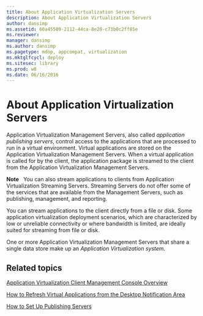 ```yaml
---
title: About Application Virtualization Servers
description: About Application Virtualization Servers
author: dansimp
ms.assetid: 60a45509-2112-44ca-8e28-c73b0c2ff85e
ms.reviewer: 
manager: dansimp
ms.author: dansimp
ms.pagetype: mdop, appcompat, virtualization
ms.mktglfcycl: deploy
ms.sitesec: library
ms.prod: w8
ms.date: 06/16/2016
---
```



# About Application Virtualization Servers


Application Virtualization Management Servers, also called *application publishing servers*, control access to the applications that are processed to run in a virtual environment. Virtual applications are stored on the Application Virtualization Management Servers. When a virtual application is called for by the client, the application package is streamed to the client from the Application Virtualization Management Servers.

**Note**  
You can also stream applications to clients from Application Virtualization Streaming Servers. Streaming Servers do not offer some of the services that are available from the Management Servers, such as publishing, management, and reporting.

You can stream applications to the client directly from a file or disk. Some application virtualization deployment scenarios, which are characterized by low or unreliable connectivity or where bandwidth is limited, are ideally suited for streaming from file or disk.

 

One or more Application Virtualization Management Servers that share a single data store make up an *Application Virtualization system*.

## Related topics


[Application Virtualization Client Management Console Overview](application-virtualization-client-management-console-overview.md)

[How to Refresh Virtual Applications from the Desktop Notification Area](how-to-refresh-virtual-applications-from-the-desktop-notification-area.md)

[How to Set Up Publishing Servers](how-to-set-up-publishing-servers.md)

 

 





